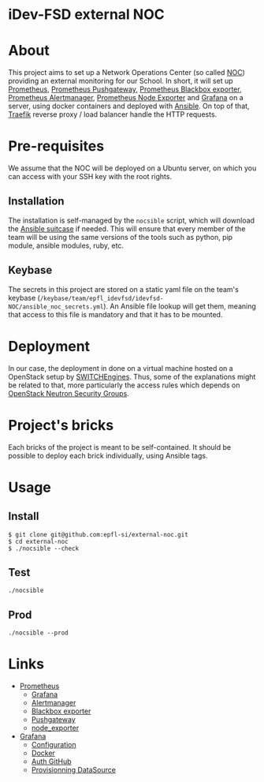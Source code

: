 # iDev-FSD external NOC

# About

This project aims to set up a Network Operations Center (so called
[NOC](https://en.wikipedia.org/wiki/Network_operations_center)) providing an
external monitoring for our School. In short, it will set up
[Prometheus](https://prometheus.io/docs/introduction/overview/), [Prometheus
Pushgateway](https://prometheus.io/docs/practices/pushing/), [Prometheus
Blackbox exporter](https://github.com/prometheus/blackbox_exporter), [Prometheus
Alertmanager](https://prometheus.io/docs/alerting/alertmanager/), [Prometheus
Node Exporter](https://github.com/prometheus/node_exporter) and
[Grafana](https://prometheus.io/docs/visualization/grafana/) on a server, using
docker containers and deployed with [Ansible](https://www.ansible.com). On top
of that, [Traefik](https://traefik.io/) reverse proxy / load balancer handle the
HTTP requests.

# Pre-requisites

We assume that the NOC will be deployed on a Ubuntu server, on which you can
access with your SSH key with the root rights.

## Installation

The installation is self-managed by the `nocsible` script, which will download
the [Ansible suitcase](https://github.com/epfl-si/ansible.suitcase/) if needed.
This will ensure that every member of the team will be using the same versions
of the tools such as python, pip module, ansible modules, ruby, etc.

## Keybase

The secrets in this project are stored on a static yaml file on the team's 
keybase (`/keybase/team/epfl_idevfsd/idevfsd-NOC/ansible_noc_secrets.yml`). An 
Ansible file lookup will get them, meaning that access to this file is mandatory 
and that it has to be mounted.

# Deployment

In our case, the deployment in done on a virtual machine hosted on a OpenStack
setup by [SWITCHEngines](https://www.switch.ch/engines/). Thus, some of the
explanations might be related to that, more particularly the access rules which
depends on [OpenStack Neutron Security
Groups](https://wiki.openstack.org/wiki/Neutron/SecurityGroups).

# Project's bricks

Each bricks of the project is meant to be self-contained. It should be possible
to deploy each brick individually, using Ansible tags.

# Usage

## Install
```
$ git clone git@github.com:epfl-si/external-noc.git
$ cd external-noc
$ ./nocsible --check
```

## Test
```
./nocsible
```

## Prod
```
./nocsible --prod
```

# Links
* [Prometheus](https://prometheus.io/docs/introduction/overview/)
  * [Grafana](https://prometheus.io/docs/visualization/grafana/)
  * [Alertmanager](https://prometheus.io/docs/alerting/alertmanager/)
  * [Blackbox exporter](https://github.com/prometheus/blackbox_exporter)
  * [Pushgateway](https://prometheus.io/docs/practices/pushing/)
  * [node_exporter](https://github.com/prometheus/node_exporter)
* [Grafana](https://grafana.com/)
  * [Configuration](http://docs.grafana.org/installation/configuration/)
  * [Docker](http://docs.grafana.org/installation/docker/)
  * [Auth GitHub](http://docs.grafana.org/auth/github/)
  * [Provisionning DataSource](http://docs.grafana.org/administration/provisioning/#example-datasource-config-file)

